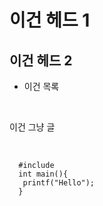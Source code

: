 # 이건 헤드 1
## 이건 헤드 2
* 이건 목록

<br>

이건 그냥 글

<br>

<code>
  #include<stdio.h>
  int main(){
   printf("Hello");
  }
</code>

